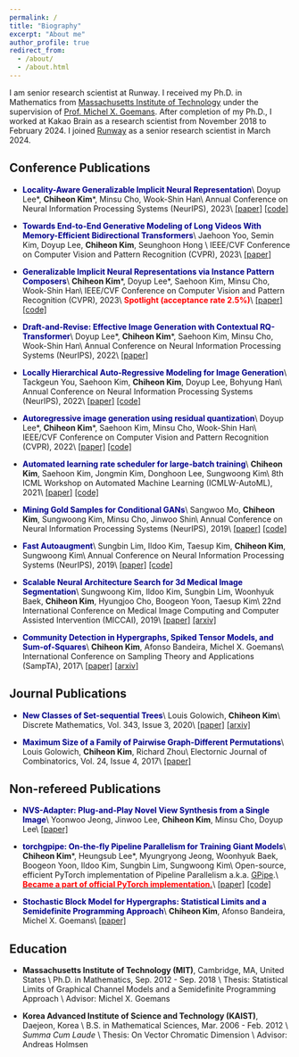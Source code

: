 ```yaml
---
permalink: /
title: "Biography"
excerpt: "About me"
author_profile: true
redirect_from: 
  - /about/
  - /about.html
---
```


I am senior research scientist at Runway. I received my Ph.D. in Mathematics from [Massachusetts Institute of Technology](https://math.mit.edu/) under the supervision of [Prof. Michel X. Goemans](https://math.mit.edu/~goemans/).
After completion of my Ph.D., I worked at Kakao Brain as a research scientist from November 2018 to February 2024. I joined [Runway](https://runwayml.com/) as a senior research scientist in March 2024.

Conference Publications
------

- **<font color="DarkBlue">Locality-Aware Generalizable Implicit Neural Representation</font>**\\
  Doyup Lee\*, **Chiheon Kim**\*, Minsu Cho, Wook-Shin Han\\
  Annual Conference on Neural Information Processing Systems (NeurIPS), 2023\\
  [[paper]](https://to-appear) [[code]](https://to-appear)

- **<font color="DarkBlue">Towards End-to-End Generative Modeling of Long Videos With Memory-Efficient Bidirectional Transformers</font>**\\
  Jaehoon Yoo, Semin Kim, Doyup Lee, **Chiheon Kim**, Seunghoon Hong \\
  IEEE/CVF Conference on Computer Vision and Pattern Recognition (CVPR), 2023\\
  [[paper]](https://openaccess.thecvf.com/content/CVPR2023/html/Yoo_Towards_End-to-End_Generative_Modeling_of_Long_Videos_With_Memory-Efficient_Bidirectional_CVPR_2023_paper.html)

- **<font color="DarkBlue">Generalizable Implicit Neural Representations via Instance Pattern Composers</font>**\\
  **Chiheon Kim**\*, Doyup Lee\*, Saehoon Kim, Minsu Cho, Wook-Shin Han\\
  IEEE/CVF Conference on Computer Vision and Pattern Recognition (CVPR), 2023\\
  **<font color="red">Spotlight (acceptance rate 2.5%)</font>**\\
  [[paper]](https://openaccess.thecvf.com/content/CVPR2023/html/Kim_Generalizable_Implicit_Neural_Representations_via_Instance_Pattern_Composers_CVPR_2023_paper.html) [[code]](https://github.com/kakaobrain/ginr-ipc)

- **<font color="DarkBlue">Draft-and-Revise: Effective Image Generation with Contextual RQ-Transformer</font>**\\
  Doyup Lee\*, **Chiheon Kim**\*, Saehoon Kim, Minsu Cho, Wook-Shin Han\\
  Annual Conference on Neural Information Processing Systems (NeurIPS), 2022\\
  [[paper]](https://proceedings.neurips.cc/paper_files/paper/2022/hash/c276c3303c0723c83a43b95a44a1fcbf-Abstract-Conference.html)

- **<font color="DarkBlue">Locally Hierarchical Auto-Regressive Modeling for Image Generation</font>**\\
  Tackgeun You, Saehoon Kim, **Chiheon Kim**, Doyup Lee, Bohyung Han\\
  Annual Conference on Neural Information Processing Systems (NeurIPS), 2022\\
  [[paper]](https://proceedings.neurips.cc/paper_files/paper/2022/hash/67d60c2694f4fecd18fa04d1fa8c0a5c-Abstract-Conference.html) [[code]](https://github.com/kakaobrain/hqtransformer)

- **<font color="DarkBlue">Autoregressive image generation using residual quantization</font>**\\
  Doyup Lee\*, **Chiheon Kim**\*, Saehoon Kim, Minsu Cho, Wook-Shin Han\\
  IEEE/CVF Conference on Computer Vision and Pattern Recognition (CVPR), 2022\\
  [[paper]](https://openaccess.thecvf.com/content/CVPR2022/html/Lee_Autoregressive_Image_Generation_Using_Residual_Quantization_CVPR_2022_paper.html) [[code]](https://github.com/kakaobrain/rq-vae-transformer)

- **<font color="DarkBlue">Automated learning rate scheduler for large-batch training</font>**\\
  **Chiheon Kim**, Saehoon Kim, Jongmin Kim, Donghoon Lee, Sungwoong Kim\\
  8th ICML Workshop on Automated Machine Learning (ICMLW-AutoML), 2021\\
  [[paper]](https://arxiv.org/abs/2107.05855) [[code]](https://github.com/kakaobrain/autowu)

- **<font color="DarkBlue">Mining Gold Samples for Conditional GANs</font>**\\
  Sangwoo Mo, **Chiheon Kim**, Sungwoong Kim, Minsu Cho, Jinwoo Shin\\
  Annual Conference on Neural Information Processing Systems (NeurIPS), 2019\\
  [[paper]](https://proceedings.neurips.cc/paper/2019/hash/36ed197b3f31618fdbadb3df86f804bd-Abstract.html) [[code]](https://github.com/sangwoomo/GOLD)

- **<font color="DarkBlue">Fast Autoaugment</font>**\\
  Sungbin Lim, Ildoo Kim, Taesup Kim, **Chiheon Kim**, Sungwoong Kim\\
  Annual Conference on Neural Information Processing Systems (NeurIPS), 2019\\
  [[paper]](https://proceedings.neurips.cc/paper_files/paper/2019/hash/6add07cf50424b14fdf649da87843d01-Abstract.html) [[code]](https://github.com/kakaobrain/fast-autoaugment)

- **<font color="DarkBlue">Scalable Neural Architecture Search for 3d Medical Image Segmentation</font>**\\
  Sungwoong Kim, Ildoo Kim, Sungbin Lim, Woonhyuk Baek, **Chiheon Kim**, Hyungjoo Cho, Boogeon Yoon, Taesup Kim\\
  22nd International Conference on Medical Image Computing and Computer Assisted Intervention (MICCAI), 2019\\
  [[paper]](https://link.springer.com/chapter/10.1007/978-3-030-32248-9_25) [[arxiv]](https://arxiv.org/abs/1906.05956)

- **<font color="DarkBlue">Community Detection in Hypergraphs, Spiked Tensor Models, and Sum-of-Squares</font>**\\
  **Chiheon Kim**, Afonso Bandeira, Michel X. Goemans\\
  International Conference on Sampling Theory and Applications (SampTA), 2017\\
  [[paper]](https://ieeexplore.ieee.org/abstract/document/8024470) [[arxiv]](https://arxiv.org/abs/1705.02973)


Journal Publications
------
- **<font color="DarkBlue">New Classes of Set-sequential Trees</font>**\\
  Louis Golowich, **Chiheon Kim**\\
  Discrete Mathematics, Vol. 343, Issue 3, 2020\\
  [[paper]](https://www.sciencedirect.com/science/article/abs/pii/S0012365X19304194) [[arxiv]](https://arxiv.org/abs/1710.02906)

- **<font color="DarkBlue">Maximum Size of a Family of Pairwise Graph-Different Permutations</font>**\\
  Louis Golowich, **Chiheon Kim**, Richard Zhou\\
  Electornic Journal of Combinatorics, Vol. 24, Issue 4, 2017\\
  [[paper]](https://www.combinatorics.org/ojs/index.php/eljc/article/view/v24i4p22)


Non-refereed Publications
------
- **<font color="DarkBlue">NVS-Adapter: Plug-and-Play Novel View Synthesis from a Single Image</font>**\\
  Yoonwoo Jeong, Jinwoo Lee, **Chiheon Kim**, Minsu Cho, Doyup Lee\\
  [[paper]](https://arxiv.org/abs/2312.07315)
- **<font color="DarkBlue">torchgpipe: On-the-fly Pipeline Parallelism for Training Giant Models</font>**\\
  **Chiheon Kim**\*, Heungsub Lee\*, Myungryong Jeong, Woonhyuk Baek, Boogeon Yoon, Ildoo Kim, Sungbin Lim, Sungwoong Kim\\
  Open-source, efficient PyTorch implementation of Pipeline Parallelism a.k.a. [GPipe](https://papers.nips.cc/paper_files/paper/2019/hash/093f65e080a295f8076b1c5722a46aa2-Abstract.html).\\
  [**<font color="red">Became a part of official PyTorch implementation.</font>**](https://pytorch.org/docs/stable/pipeline.html)\\
  [[paper]](https://arxiv.org/abs/2004.09910) [[code]](https://github.com/kakaobrain/torchgpipe)

- **<font color="DarkBlue">Stochastic Block Model for Hypergraphs: Statistical Limits and a Semidefinite Programming Approach</font>**\\
  **Chiheon Kim**, Afonso Bandeira, Michel X. Goemans\\
  [[paper]](https://arxiv.org/abs/1807.02884)


Education
------
- **Massachusetts Institute of Technology (MIT)**, Cambridge, MA, United States \\
  Ph.D. in Mathematics, Sep. 2012 - Sep. 2018 \\
  Thesis: Statistical Limits of Graphical Channel Models and a Semidefinite Programming Approach \\
  Advisor: Michel X. Goemans

- **Korea Advanced Institute of Science and Technology (KAIST)**, Daejeon, Korea \\
  B.S. in Mathematical Sciences, Mar. 2006 - Feb. 2012 \\
  *Summa Cum Laude* \\
  Thesis: On Vector Chromatic Dimension \\
  Advisor: Andreas Holmsen


